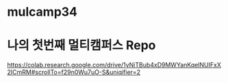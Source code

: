 # mulcamp34
# 나의 첫번째 멀티캠퍼스 Repo
https://colab.research.google.com/drive/1yNiTBub4xD9MWYanKqelNUIFxX2ICmRM#scrollTo=f29n0Wu7uO-S&uniqifier=2
